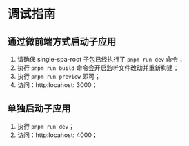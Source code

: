 # 调试指南

## 通过微前端方式启动子应用

1. 请确保 single-spa-root 子包已经执行了 `pnpm run dev` 命令；
2. 执行 `pnpm run build` 命令会开启监听文件改动并重新构建；
3. 执行 `pnpm run preview` 即可；
4. 访问：http:locahost: 3000；

## 单独启动子应用

1. 执行 `pnpm run dev`；
2. 访问：http:locahost: 4000；